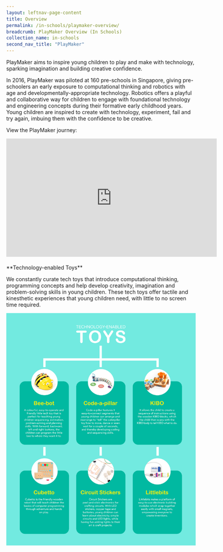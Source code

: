 ```yaml
---
layout: leftnav-page-content
title: Overview
permalink: /in-schools/playmaker-overview/
breadcrumb: PlayMaker Overview (In Schools)
collection_name: in-schools
second_nav_title: "PlayMaker"
---
```

PlayMaker aims to inspire young children to play and make with technology, sparking imagination and building creative confidence.

In 2016, PlayMaker was piloted at 160 pre-schools in Singapore, giving pre-schoolers an early exposure to computational thinking and robotics with age and developmentally-appropriate technology. Robotics offers a playful and collaborative way for children to engage with foundational technology and engineering concepts during their formative early childhood years. Young children are inspired to create with technology, experiment, fail and try again, imbuing them with the confidence to be creative.

View the PlayMaker journey:

<div class="bp-youtube">
      <iframe width="560" height="315" src="https://www.youtube.com/embed/2Dzs853ZSK4" frameborder="0" allow="accelerometer; autoplay; encrypted-media; gyroscope; picture-in-picture" allowfullscreen></iframe>
</div>
</br>
**Technology-enabled Toys**

We constantly curate tech toys that introduce computational thinking, programming concepts and help develop creativity, imagination and problem-solving skills in young children. These tech toys offer tactile and kinesthetic experiences that young children need, with little to no screen time required.

![Tech Toys Infographic](/images/in-schools/playmaker/overview/playmaker-tech-toys-infographic.jpg)
